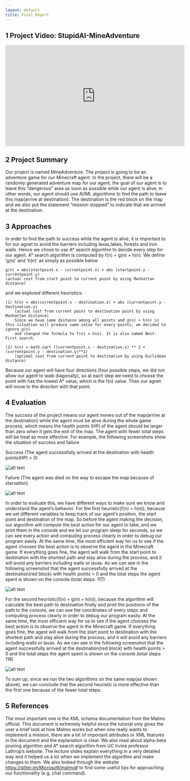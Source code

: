 ```yaml
---
layout: default
title: Final Report
---
```

## 1 Project Video: StupidAI-MineAdventure
<iframe width="560" height="315" src="https://www.youtube.com/embed/xDyvuzzZx9k" frameborder="0" allow="accelerometer; autoplay; encrypted-media; gyroscope; picture-in-picture" allowfullscreen></iframe>

## 2 Project Summary

Our project is named MineAdventure. The project is going to be an adventure game for our Minecraft agent. In the project, there will be a randomly generated adventure map 
for our agent, the goal of our agent is to leave this “dangerous” area as soon as possible while our agent is alive, in other words, our agent should use AI/ML algorithms 
to find the path to leave this map(arrive at destination). The destination is the red block on the map and we also put the statement “mission stopped” to indicate that we 
arrived at the destination.

## 3 Approaches

In order to find the path to success while the agent is alive, it is important to for our agnet to avoid the barriers including lavas,lakes, forests and iron walls. Hence we 
chose to use A* search algorithm to decide every step for our agent. 
A* search algorithm is computed by f(n) = g(n) + h(n). We define ‘g(n)’ and ‘h(n)’ as simply as possible below
	
	g(n) = abs(startpoint.x - currentpoint.x) + abs (startpoint.y - currentpoint.y)
	(actual cost from start point to current point by using Manhattan distance)
	
and we explored different heuristics:

	(1) h(n) = abs(currentpoint.x - destination.x) + abs (currentpoint.y - destination.y)
		(actual cost from current point to destination point by using Manhattan distance)
		Since we have same distance among all points and g(n) + h(n) in this situation will produce same value for every points, we decided to ignore g(n)
		and changed the formula to f(n) = h(n). It is also named Best-First search. 
	
	(2) h(n) = math.sqrt ((currentpoint.x - destination.x) ** 2 + (currentpoint.y - destination.y)**2)
		(optimal cost from current point to destination by using Euclidean distance)

Because our agent will have four directions (four possible steps, we did not allow our agent to walk diagonally), so at each step we need to choose the point with has the lowest
A* value, which is the f(n) value. Then our agnet will move to the direciton with that point. 

## 4 Evaluation

The success of the project means our agent moves out of the map(arrive at the destination) while the agent must be alive during the whole game process, which means the health points
(HP) of the agent should be larger than zero when it gets the exit of the map. The agent with fewer total steps will be treat as more effective.
For example, the following screenshots show the situation of success and failure
 
Success (The agent successfully arrived at the destination with health points(HP) > 0)

![alt text](https://github.com/YizhuoWu/StupidAI-MineAdventure/blob/master/docs/arts/Evaluation/complexA.png?raw=true"complexA")

Failure (The agent was died on the way to escape the map because of starvation)

![alt text](https://github.com/YizhuoWu/StupidAI-MineAdventure/blob/master/docs/arts/Evaluation/complexB.png?raw=true"complexB")

In order to evaluate this, we have different ways to make sure we know and understand the agent’s behavior.
For the first heuristic(f(n) = h(n)), because we set different variables to keep track of our agent’s position, the start point and destination of the map. So before the agent making 
the decision, our algorithm will compute the best action for our agent to take, and we print them in the console and we let our program sleep for seconds, so we can see every action 
and computing process clearly in order to debug our program easily. At the same time, the most efficient way for us to see if the agent chooses the best action is to observe the agent 
in the Minecraft game. If everything goes fine, the agent will walk from the start point to destination with the shortest path and stay alive during the process, and it will avoid any
barriers including walls or lavas. 
As we can see in the following screenshot that the agent successfully arrived at the destination(red block) with health points > 0 and the total steps the agent spent is shown on the 
console.(total steps: 117)
 
![alt text](https://github.com/YizhuoWu/StupidAI-MineAdventure/blob/master/docs/arts/Evaluation/normalB.png?raw=true"normalB")


For the second heuristic(f(n) = g(n) + h(n)), because the algorithm will calculate the best path to destination firstly and print the positions of the path to the console, we can see 
the coordinates of every steps and computing process clearly in order to debug our program easily. At the same time, the most efficient way for us to see if the agent chooses the best 
action is to observe the agent in the Minecraft game. If everything goes fine, the agent will walk from the start point to destination with the shortest path and stay alive during the
process, and it will avoid any barriers including walls or lavas.
As we can see in the following screenshot that the agent successfully arrived at the destination(red block) with health points > 0 and the total steps the agent spent is shown on the 
console.(total steps: 116)

![alt text](https://github.com/YizhuoWu/StupidAI-MineAdventure/blob/master/docs/arts/Evaluation/normalA.png?raw=true"normalA")


To sum up, since we run the two algorithms on the same map(as shown above), we can conclude that the second heuristic is more effective than the first one because of the fewer 
total steps.
## 5 References
The most important one is the XML schema documentation from the Malmo official. This document is extremely helpful since the tutorial only gives the user a brief look at how 
Malmo works but when one really wants to implement a mission, there are a lot of important attributes or XML features in the document and the explanation is clear.
We also read about alpha-beta pruning algorithm and A* search algorithm from UC Irvine professor Lathrop’s website. The lecture slides explain everything in a very detailed way 
and it helped us a lot when we implement the algorithm and make changes to them.
We also looked through the website https://gitter.im/Microsoft/malmo# to find some useful tips for approaching our functionality (e.g. chat command).